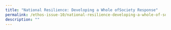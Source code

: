 ```yaml
---
title: "National Resilience: Developing a Whole ofSociety Response"
permalink: /ethos-issue-10/national-resilience-developing-a-whole-of-society-response/
description: ""
---
```

